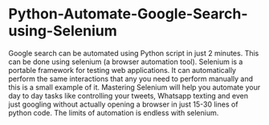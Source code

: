 # Python-Automate-Google-Search-using-Selenium
Google search can be automated using Python script in just 2 minutes. This can be done using selenium (a browser automation tool). Selenium is a portable framework for testing web applications. It can automatically perform the same interactions that any you need to perform manually and this is a small example of it. Mastering Selenium will help you automate your day to day tasks like controlling your tweets, Whatsapp texting and even just googling without actually opening a browser in just 15-30 lines of python code. The limits of automation is endless with selenium.
